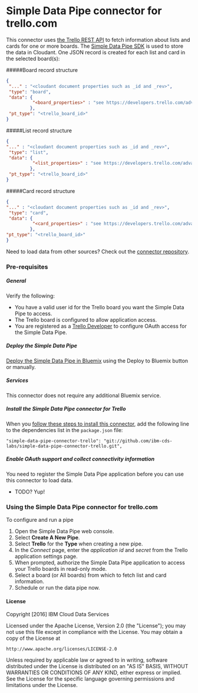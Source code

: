 # Simple Data Pipe connector for trello.com

This connector uses [the Trello REST API](https://developers.trello.com/get-started/intro) to fetch information about lists and cards for one or more boards. The [Simple Data Pipe SDK](https://github.com/ibm-cds-labs/simple-data-pipe-sdk) is used to store the data in Cloudant. One JSON record is created for each list and card in the selected board(s):

#####Board record structure
```json
{
 "..." : "<cloudant document properties such as _id and _rev>",
 "type": "board",
 "data": {
 		  "<board_properties>" : "see https://developers.trello.com/advanced-reference/member#get-1-members-idmember-or-username-boards"	
		 },
 "pt_type": "<trello_board_id>"		 		 
}
```

#####List record structure
```json
{
"..." : "<cloudant document properties such as _id and _rev>",
 "type": "list",
 "data": {
 		  "<list_properties>" : "see https://developers.trello.com/advanced-reference/board#get-1-boards-board-id-lists"	
		 },
 "pt_type": "<trello_board_id>"		 
}
```

#####Card record structure
```json
{
"..." : "<cloudant document properties such as _id and _rev>",
 "type": "card",
 "data": {
 		  "<card_properties>" : "see https://developers.trello.com/advanced-reference/board#get-1-boards-board-id-cards"	
		 },
"pt_type": "<trello_board_id>"		 		 
}
```


Need to load data from other sources? Check out the [connector repository](https://developer.ibm.com/clouddataservices/simple-data-pipe-connectors/).

### Pre-requisites

##### General 
Verify the following:
 * You have a valid user id for the Trello board you want the Simple Data Pipe to access.
 * The Trello board is configured to allow application access.
 * You are registered as a [Trello Developer](https://developers.trello.com/) to configure OAuth access for the Simple Data Pipe.

##### Deploy the Simple Data Pipe

 [Deploy the Simple Data Pipe in Bluemix](https://github.com/ibm-cds-labs/simple-data-pipe) using the Deploy to Bluemix button or manually.

##### Services

This connector does not require any additional Bluemix service.

##### Install the Simple Data Pipe connector for Trello

  When you [follow these steps to install this connector](https://github.com/ibm-cds-labs/simple-data-pipe/wiki/Installing-a-Simple-Data-Pipe-Connector), add the following line to the dependencies list in the `package.json` file: 

```
"simple-data-pipe-connector-trello": "git://github.com/ibm-cds-labs/simple-data-pipe-connector-trello.git",
```

##### Enable OAuth support and collect connectivity information

 You need to register the Simple Data Pipe application before you can use this connector to load data.
 
  * TODO? Yup!

### Using the Simple Data Pipe connector for trello.com

To configure and run a pipe

1. Open the Simple Data Pipe web console.
2. Select __Create A New Pipe__.
3. Select __Trello__ for the __Type__ when creating a new pipe.  
4. In the _Connect_ page, enter the _application id_ and _secret_ from the Trello application settings page.
5. When prompted, authorize the Simple Data Pipe application to access your Trello boards in read-only mode. 
6. Select a board (or All boards) from which to fetch list and card information.
7. Schedule or run the data pipe now.

#### License 

Copyright [2016] IBM Cloud Data Services

Licensed under the Apache License, Version 2.0 (the "License");
you may not use this file except in compliance with the License.
You may obtain a copy of the License at

    http://www.apache.org/licenses/LICENSE-2.0

Unless required by applicable law or agreed to in writing, software
distributed under the License is distributed on an "AS IS" BASIS,
WITHOUT WARRANTIES OR CONDITIONS OF ANY KIND, either express or implied.
See the License for the specific language governing permissions and
limitations under the License.

